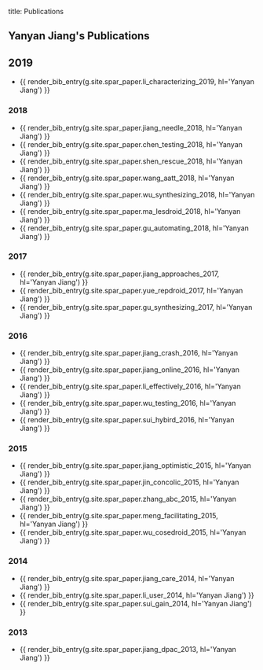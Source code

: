 title: Publications

## Yanyan Jiang's Publications

## 2019

* {{ render_bib_entry(g.site.spar_paper.li_characterizing_2019, hl='Yanyan Jiang') }}

### 2018

* {{ render_bib_entry(g.site.spar_paper.jiang_needle_2018, hl='Yanyan Jiang') }}
* {{ render_bib_entry(g.site.spar_paper.chen_testing_2018, hl='Yanyan Jiang') }}
* {{ render_bib_entry(g.site.spar_paper.shen_rescue_2018, hl='Yanyan Jiang') }}
* {{ render_bib_entry(g.site.spar_paper.wang_aatt_2018, hl='Yanyan Jiang') }}
* {{ render_bib_entry(g.site.spar_paper.wu_synthesizing_2018, hl='Yanyan Jiang') }}
* {{ render_bib_entry(g.site.spar_paper.ma_lesdroid_2018, hl='Yanyan Jiang') }}
* {{ render_bib_entry(g.site.spar_paper.gu_automating_2018, hl='Yanyan Jiang') }}

### 2017
* {{ render_bib_entry(g.site.spar_paper.jiang_approaches_2017, hl='Yanyan Jiang') }}
* {{ render_bib_entry(g.site.spar_paper.yue_repdroid_2017, hl='Yanyan Jiang') }}
* {{ render_bib_entry(g.site.spar_paper.gu_synthesizing_2017, hl='Yanyan Jiang') }}

### 2016

* {{ render_bib_entry(g.site.spar_paper.jiang_crash_2016, hl='Yanyan Jiang') }}
* {{ render_bib_entry(g.site.spar_paper.jiang_online_2016, hl='Yanyan Jiang') }}
* {{ render_bib_entry(g.site.spar_paper.li_effectively_2016, hl='Yanyan Jiang') }}
* {{ render_bib_entry(g.site.spar_paper.wu_testing_2016, hl='Yanyan Jiang') }}
* {{ render_bib_entry(g.site.spar_paper.sui_hybird_2016, hl='Yanyan Jiang') }}

### 2015

* {{ render_bib_entry(g.site.spar_paper.jiang_optimistic_2015, hl='Yanyan Jiang') }}
* {{ render_bib_entry(g.site.spar_paper.jin_concolic_2015, hl='Yanyan Jiang') }}
* {{ render_bib_entry(g.site.spar_paper.zhang_abc_2015, hl='Yanyan Jiang') }}
* {{ render_bib_entry(g.site.spar_paper.meng_facilitating_2015, hl='Yanyan Jiang') }}
* {{ render_bib_entry(g.site.spar_paper.wu_cosedroid_2015, hl='Yanyan Jiang') }}

### 2014
* {{ render_bib_entry(g.site.spar_paper.jiang_care_2014, hl='Yanyan Jiang') }}
* {{ render_bib_entry(g.site.spar_paper.li_user_2014, hl='Yanyan Jiang') }}
* {{ render_bib_entry(g.site.spar_paper.sui_gain_2014, hl='Yanyan Jiang') }}

### 2013
* {{ render_bib_entry(g.site.spar_paper.jiang_dpac_2013, hl='Yanyan Jiang') }}
